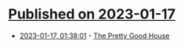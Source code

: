 # [Published on 2023-01-17](index.md)

* [2023-01-17, 01:38:01](https://news.ycombinator.com/item?id=34408123) - [The Pretty Good House](https://www.prettygoodhouse.org)
